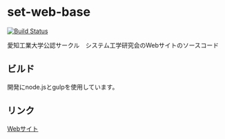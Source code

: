 # set-web-base

[![Build Status](https://travis-ci.org/SystemEngineeringTeam/set-web-base.svg?branch=master)](https://travis-ci.org/SystemEngineeringTeam/set-web-base)


愛知工業大学公認サークル　システム工学研究会のWebサイトのソースコード

## ビルド

開発にnode.jsとgulpを使用しています。

## リンク

[Webサイト](http://set1.ie.aitech.ac.jp/)
